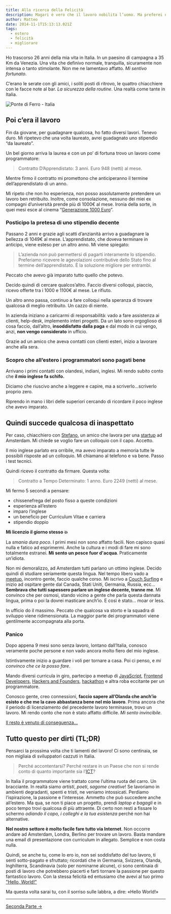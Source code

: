 ```yaml
---
title: Alla ricerca della Felicità
description: Magari è vero che il lavoro nobilita l’uomo. Ma preferei non diventare simile ad una bestia
author: Matteo
date: 2014-11-1T15:13:13.021Z
tags:
  - estero
  - felicità
  - migliorare
---
```


Ho trascorso 26 anni della mia vita in Italia. In un paesino di campagna a 35 Km da Venezia. Una vita che definivo normale, tranquilla, sicuramente non intensa o tanto stimolante. Non me ne lamentavo affatto. _Mi sentivo fortunato_.

C’erano le serate con gli amici, i soliti posti di ritrovo, le quattro chiacchiere con le facce note al bar. _La sicurezza della routine_. Una realtà come tante in Italia.

![Ponte di Ferro - Italia](/static/img/bridge-min.jpg)

## Poi c’era il lavoro

Fin da giovane, per guadagnare qualcosa, ho fatto diversi lavori. Tenevo duro. Mi ripetevo che una volta laureato, avrei guadagnato uno stipendio “da laureato”. 

Un bel giorno arriva la laurea e con un po’ di fortuna trovo un lavoro come programmatore: 
> Contratto D’Apprendistato: 3 anni. Euro 948 (netti) al mese.

Mentre firmo il contratto mi promettono che anticiperanno il termine dell’apprendistato di un anno.

Mi ripeto che non ho esperienza, non posso assolutamente pretendere un lavoro ben retribuito. Inoltre, come consolazione, nessuno dei miei ex compagni d’università prende più di 1000&euro; al mese. Ironia della sorte, in quei mesi esce al cinema “[Generazione 1000 Euro]”.

### Posticipo la pretesa di uno stipendio decente

Passano 2 anni e grazie agli scatti d’anzianità arrivo a guadagnare la bellezza di 1049&euro; al mese. L’apprendistato, che doveva terminare in anticipo, viene esteso per un altro anno. Mi viene spiegato: 
> L’azienda non può permettersi di pagarti interamente lo stipendio. Preferiamo ricevere le agevolazioni contributive dello Stato fino al termine dell’apprendistato. &Egrave; la soluzione migliore per entrambi.

Peccato che avevo già imparato tutto quello che potevo. 

<!-- ![Sentirsi in trappola svilisce la passione e l'entusiamo per il lavoro](/assets/article_images/2014-11-01-alla-ricerca-della-felicita/sfruttato.gif) -->


Decido quindi di cercare qualcos’altro.
Faccio diversi colloqui, piaccio, ricevo offerte tra i 1000 e 1100&euro; al mese. Le rifiuto.

Un altro anno passa, continuo a fare colloqui nella speranza di trovare qualcosa di meglio retribuito. Un cazzo di niente.

In azienda iniziano a caricarmi di responsabilità: vado a fare assistenza ai clienti, help-desk, implemento interi progetti. Da un lato sono orgoglioso di cosa faccio, dall’altro, **insoddisfatto dalla paga** e dal modo in cui vengo, anzi, **non vengo considerato** in ufficio.

Grazie ad un amico che aveva contatti con clienti esteri, inizio a lavorare anche alla sera.

### Scopro che all’estero i programmatori sono pagati bene

Arrivano i primi contatti con olandesi, indiani, inglesi.
Mi rendo subito conto che __il mio inglese fa schifo.__

Diciamo che riuscivo anche a leggere e capire, ma a scriverlo...scriverlo proprio zero.

Riprendo in mano i libri delle superiori cercando di ricordare il poco inglese che avevo imparato.

## Quindi succede qualcosa di inaspettato

Per caso, chiacchiero con [Stefano], un amico che lavora per una [startup] ad Amsterdam. Mi chiede se voglio fare un colloquio con il capo. Accetto.

<!-- ![Il primo colloquio in inglese: emozionante](/assets/article_images/2014-11-01-alla-ricerca-della-felicita/colloquio.jpg) -->

Il mio inglese parlato era orribile, ma avevo imparato a memoria tutte le possibili risposte ad un colloquio. Mi chiamano al telefono e va bene. Passo i test tecnici. 

Quindi ricevo il contratto da firmare. Questa volta:

> Contratto a Tempo Determinato: 1 anno. Euro 2249 (netti) al mese.

Mi fermo 5 secondi a pensare:

- chissenefrega del posto fisso a queste condizioni
- esperienza all’estero
- imparo l’inglese 
- un beneficio per Curriculum Vitae e carriera
- stipendio doppio

**Mi licenzio il giorno stesso 💥**

La _smania dura poco_. I primi mesi non sono affatto facili. Non capisco quasi nulla e fatico ad esprimermi. 
Anche la cultura e i modi di fare mi sono totalmente estranei. **Mi sento un pesce fuor d'acqua**. Praticamente un’idiota.

Non mi demoralizzo, ad Amsterdam tutti parlano un ottimo inglese. Decido quindi di studiare seriamente questa lingua. Nel tempo libero vado a [meetup], incontro gente, faccio qualche corso. Mi iscrivo a [Couch Surfing] e inizio ad ospitare gente dal Canada, Stati Uniti, Germania, Russia, ecc… 
**Sembrava che tutti sapessero parlare un inglese decente, tranne me**. Mi convinco che per osmosi, stando vicino a gente che parla questa dannata lingua, prima o poi la dovrei masticare anch’io. E così è stato... moar or less.

In ufficio do il massimo. Peccato che qualcosa va storto e la squadra di sviluppo viene ridimensionata. La maggior parte dei programmatori viene gentilmente accompagnata alla porta.

### Panico

Dopo appena 9 mesi sono senza lavoro, lontano dall’Italia, conosco veramente poche persone e non vado ancora molto fiero del mio inglese.

Istintivamente inizio a guardare i voli per tornare a casa.
Poi ci penso, e _mi convinco che ce la posso fare_.

Mando diversi curricula in giro, partecipo a meetup di [JavaScript](http://www.meetup.com/AmsterdamJS/), [Frontend Developers](http://www.meetup.com/Frontend-Developer-Meetup-Amsterdam/), [Hackers and Founders](http://hackersandfounders.nl/), [hackathon](http://startupweekend.org/) e altra roba eccitante per un programmatore. 

Conosco gente, creo connessioni, **faccio sapere all’Olanda che anch’io esisto e che me la cavo abbastanza bene nel mio lavoro**.
Prima ancora che il periodo di licenziamento del precedente lavoro terminasse, trovo un lavoro.
Mi rendo conto che non è stato affatto difficile. *Mi sento invincibile*.

[Il resto è venuto di conseguenza...](/posts/felicita-seconda-parte)

## Tutto questo per dirti (TL;DR)
Pensarci la prossima volta che ti lamenti del lavoro!
Ci sono centinaia, se non migliaia di sviluppatori cazzuti in Italia.

>Perché accontentarsi? Perché restare in un Paese che non si rende conto di quanto importante sia l’[ICT]?

In Italia il programmatore viene trattato come l’ultima ruota del carro. Un bracciante.
In realtà siamo *artisti*, *poeti*, *sagome creative*! Se lavoriamo in ambienti degradanti, spenti e tristi, ne veniamo intossicati. Perdiamo l’ispirazione, la passione e l’interesse. 
Ammetto che può succedere anche all’estero. Ma qua, se non ti piace un progetto, prendi *laptop e bagagli* e in poco tempo trovi qualcosa di più attraente. Di certo non resti a fissare lo schermo _odiando il capo, i colleghi e la tua esistenza_ perché non hai alternative.

**Nel nostro settore è molto facile fare tutto via Internet**. Non occorre andare ad Amsterdam, Londra, Berlino per trovare un lavoro.
Basta mandare una email di presentazione con curriculum in allegato. Semplice e non costa nulla.

<!-- ![Alla scoperta di nuove realtà (Olanda)](/assets/article_images/2014-11-01-alla-ricerca-della-felicita/baloon.jpg) -->

Quindi, se anche tu, come lo ero io, non sei soddisfatto del tuo lavoro, ti senti sotto-pagato e sfruttato; ricordati che in Germania, Svizzera, Olanda, Inghilterra, Scandinavia (solo per nominarne alcune), ci sono centinaia di posti di lavoro che potrebbero piacerti e farti tornare la passione per questo fantastico lavoro. Con la stessa felicità ed entusiamo che avevi al tuo primo ["Hello, World!"]

Ma questa volta sarai tu, con il sorriso sulle labbra, a dire: &laquo;Hello World!&raquo;

---

[Seconda Parte &rarr;](/posts/felicita-seconda-parte)


[ICT]: http://it.wikipedia.org/wiki/Tecnologie_dell%27informazione_e_della_comunicazione
[Generazione 1000 Euro]:  http://www.imdb.com/title/tt1272014/
[startup]: https://fitmo.com
[meetup]: http://www.meetup.com
[Couch Surfing]: https://www.couchsurfing.org
["Hello, World!"]: http://it.wikipedia.org/wiki/Hello_world
[Stefano]: https://stecb.github.io/